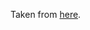 Taken from [here](https://raw.githubusercontent.com/mah0x211/lua-imagequant/master/src/imagequant.c).
